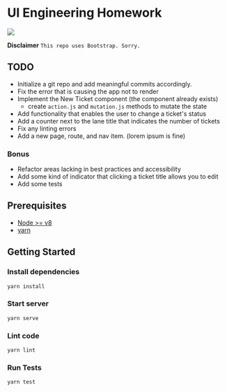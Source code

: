 # UI Engineering Homework

![](https://gifer.com/i/DoSo.gif)

**Disclaimer** `This repo uses Bootstrap. Sorry.`

## TODO
* Initialize a git repo and add meaningful commits accordingly.
* Fix the error that is causing the app not to render
* Implement the New Ticket component (the component already exists)
  * create `action.js` and `mutation.js` methods to mutate the state
* Add functionality that enables the user to change a ticket's status
* Add a counter next to the lane title that indicates the number of tickets
* Fix any linting errors
* Add a new page, route, and nav item. (lorem ipsum is fine)

### Bonus
* Refactor areas lacking in best practices and accessibility
* Add some kind of indicator that clicking a ticket title allows you to edit
* Add some tests

## Prerequisites
* [Node >= v8](https://nodejs.org/en/download/)
* [yarn](https://yarnpkg.com/lang/en/docs/install)


## Getting Started

### Install dependencies
`yarn install`

### Start server
`yarn serve`

### Lint code
`yarn lint`

### Run Tests
`yarn test`
